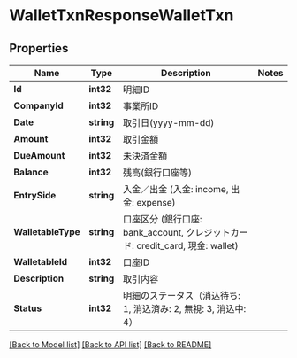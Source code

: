 # WalletTxnResponseWalletTxn

## Properties

Name | Type | Description | Notes
------------ | ------------- | ------------- | -------------
**Id** | **int32** | 明細ID | 
**CompanyId** | **int32** | 事業所ID | 
**Date** | **string** | 取引日(yyyy-mm-dd) | 
**Amount** | **int32** | 取引金額 | 
**DueAmount** | **int32** | 未決済金額 | 
**Balance** | **int32** | 残高(銀行口座等) | 
**EntrySide** | **string** | 入金／出金 (入金: income, 出金: expense) | 
**WalletableType** | **string** | 口座区分 (銀行口座: bank_account, クレジットカード: credit_card, 現金: wallet) | 
**WalletableId** | **int32** | 口座ID | 
**Description** | **string** | 取引内容 | 
**Status** | **int32** | 明細のステータス（消込待ち: 1, 消込済み: 2, 無視: 3, 消込中: 4） | 

[[Back to Model list]](../README.md#documentation-for-models) [[Back to API list]](../README.md#documentation-for-api-endpoints) [[Back to README]](../README.md)


